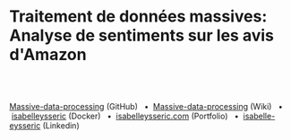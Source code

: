 # Traitement de données massives: Analyse de sentiments sur les avis d'Amazon
<br/>
<br/>


[Massive-data-processing](https://github.com/isabelleysseric/Massive-data-processing) (GitHub)
&nbsp; • &nbsp;[Massive-data-processing](https://github.com/isabelleysseric/Massive-data-processing/wiki) (Wiki)
&nbsp; • &nbsp;[isabelleysseric](https://hub.docker.com/u/isabelleysseric) (Docker)
&nbsp; • &nbsp;[isabelleysseric.com](https://isabelleysseric.com) (Portfolio)
&nbsp; • &nbsp;[isabelle-eysseric](https://www.linkedin.com/in/isabelle-eysseric/) (Linkedin)
<br/>
<br/>

